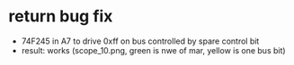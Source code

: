 # return bug fix
- 74F245 in A7 to drive 0xff on bus controlled by spare control bit
- result: works (scope_10.png, green is nwe of mar, yellow is one bus bit)
